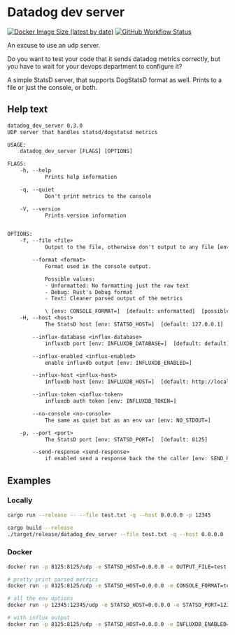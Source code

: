 # Datadog dev server

[![Docker Image Size (latest by date)](https://img.shields.io/docker/image-size/thomas9911/datadog_dev_server?sort=date)](https://hub.docker.com/r/thomas9911/datadog_dev_server "Dockerhub")
[![GitHub Workflow Status](https://img.shields.io/github/workflow/status/thomas9911/datadog_dev_server/Docker%20Image%20CI)](https://github.com/thomas9911/datadog_dev_server "Github")

An excuse to use an udp server.

Do you want to test your code that it sends datadog metrics correctly, but you have to wait for your devops department to configure it?

A simple StatsD server, that supports DogStatsD format as well.
Prints to a file or just the console, or both.

## Help text

```txt
datadog_dev_server 0.3.0
UDP server that handles statsd/dogstatsd metrics

USAGE:
    datadog_dev_server [FLAGS] [OPTIONS]

FLAGS:
    -h, --help
            Prints help information

    -q, --quiet
            Don't print metrics to the console

    -V, --version
            Prints version information


OPTIONS:
    -f, --file <file>
            Output to the file, otherwise don't output to any file [env: OUTPUT_FILE=]

        --format <format>
            Format used in the console output.

            Possible values:
            - Unformatted: No formatting just the raw text
            - Debug: Rust's Debug format
            - Text: Cleaner parsed output of the metrics

            \ [env: CONSOLE_FORMAT=]  [default: unformatted]  [possible values: Unformatted, Debug, Text, ]
    -H, --host <host>
            The StatsD host [env: STATSD_HOST=]  [default: 127.0.0.1]

        --influx-database <influx-database>
            influxdb port [env: INFLUXDB_DATABASE=]  [default: default]

        --influx-enabled <influx-enabled>
            enable influxdb output [env: INFLUXDB_ENABLED=]

        --influx-host <influx-host>
            influxdb host [env: INFLUXDB_HOST=]  [default: http://localhost:8086]

        --influx-token <influx-token>
            influxdb auth token [env: INFLUXDB_TOKEN=]

        --no-console <no-console>
            The same as quiet but as an env var [env: NO_STDOUT=]

    -p, --port <port>
            The StatsD port [env: STATSD_PORT=]  [default: 8125]

        --send-response <send-response>
            if enabled send a response back the the caller [env: SEND_RESPONSE=]

```

## Examples

### Locally

```sh
cargo run --release -- --file test.txt -q --host 0.0.0.0 -p 12345
```

```sh
cargo build --release
./target/release/datadog_dev_server --file test.txt -q --host 0.0.0.0 -p 12345
```

### Docker

```sh
docker run -p 8125:8125/udp -e STATSD_HOST=0.0.0.0 -e OUTPUT_FILE=test.txt thomas9911/datadog_dev_server

# pretty print parsed metrics
docker run -p 8125:8125/udp -e STATSD_HOST=0.0.0.0 -e CONSOLE_FORMAT=text thomas9911/datadog_dev_server

# all the env options
docker run -p 12345:12345/udp -e STATSD_HOST=0.0.0.0 -e STATSD_PORT=12345 -e OUTPUT_FILE=test.txt -e NO_STDOUT=1 -e CONSOLE_FORMAT=text thomas9911/datadog_dev_server

# with influx output
docker run -p 8125:8125/udp -e STATSD_HOST=0.0.0.0 -e INFLUXDB_ENABLED=true -e INFLUXDB_TOKEN=agaonooboh5ThooSeethae8Chohj9AiGochaephae4seixi6phoghe7wieThoh8o -e INFLUXDB_HOST=http://influxdb2:8086 -e INFLUXDB_DATABASE=default thomas9911/datadog_dev_server
```
